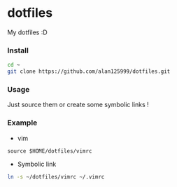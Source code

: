 # dotfiles
My dotfiles :D

### Install
``` bash
cd ~
git clone https://github.com/alan125999/dotfiles.git
```

### Usage
Just source them or create some symbolic links !

### Example
- vim
``` vim
source $HOME/dotfiles/vimrc
```
- Symbolic link
``` bash
ln -s ~/dotfiles/vimrc ~/.vimrc
